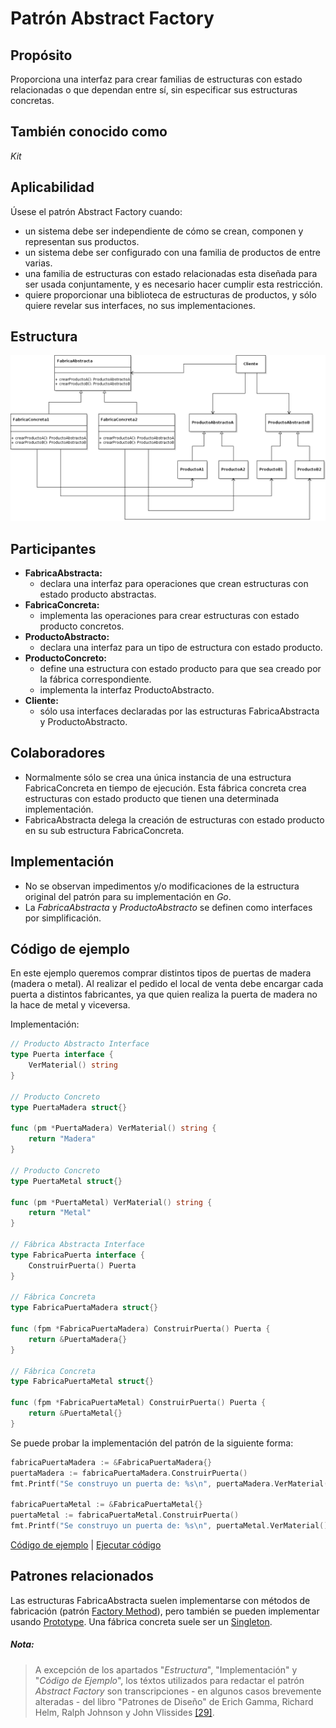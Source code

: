 # Patrón Abstract Factory

## Propósito

Proporciona una interfaz para crear familias de estructuras con estado relacionadas o que dependan entre sí, sin especificar sus estructuras concretas.

## También conocido como

_Kit_

## Aplicabilidad

Úsese el patrón Abstract Factory cuando:
* un sistema debe ser independiente de cómo se crean, componen y representan sus productos.
* un sistema debe ser configurado con una familia de productos de entre varias.
* una familia de estructuras con estado relacionadas esta diseñada para ser usada conjuntamente, y es necesario hacer cumplir esta restricción.
* quiere proporcionar una biblioteca de estructuras de productos, y sólo quiere revelar sus interfaces, no sus implementaciones.

## Estructura

![](/assets/uml/abstractfactory.png)

## Participantes

* **FabricaAbstracta:**
  * declara una interfaz para operaciones que crean estructuras con estado producto abstractas.
* **FabricaConcreta:**
  * implementa las operaciones para crear estructuras con estado producto concretos.
* **ProductoAbstracto:**
  * declara una interfaz para un tipo de estructura con estado producto.
* **ProductoConcreto:**
  * define una estructura con estado producto para que sea creado por la fábrica correspondiente.
  * implementa la interfaz ProductoAbstracto.
* **Cliente:**
  * sólo usa interfaces declaradas por las estructuras FabricaAbstracta y ProductoAbstracto.

## Colaboradores

* Normalmente sólo se crea una única instancia de una estructura FabricaConcreta en tiempo de ejecución. Esta fábrica concreta crea estructuras con estado producto que tienen una determinada implementación.
* FabricaAbstracta delega la creación de estructuras con estado producto en su sub estructura FabricaConcreta.

## Implementación

- No se observan impedimentos y/o modificaciones de la estructura original del patrón para su implementación en _Go_.
- La _FabricaAbstracta_ y _ProductoAbstracto_ se definen como interfaces por simplificación.

## Código de ejemplo

En este ejemplo queremos comprar distintos tipos de puertas de madera (madera o metal).
Al realizar el pedido el local de venta debe encargar cada puerta a distintos fabricantes, ya que quien realiza la puerta de madera no la hace de metal y viceversa.

Implementación:

```go
// Producto Abstracto Interface
type Puerta interface {
    VerMaterial() string
}

// Producto Concreto
type PuertaMadera struct{}

func (pm *PuertaMadera) VerMaterial() string {
    return "Madera"
}

// Producto Concreto
type PuertaMetal struct{}

func (pm *PuertaMetal) VerMaterial() string {
    return "Metal"
}

// Fábrica Abstracta Interface
type FabricaPuerta interface {
    ConstruirPuerta() Puerta
}

// Fábrica Concreta
type FabricaPuertaMadera struct{}

func (fpm *FabricaPuertaMadera) ConstruirPuerta() Puerta {
    return &PuertaMadera{}
}

// Fábrica Concreta
type FabricaPuertaMetal struct{}

func (fpm *FabricaPuertaMetal) ConstruirPuerta() Puerta {
    return &PuertaMetal{}
}
```

Se puede probar la implementación del patrón de la siguiente forma:

```go
fabricaPuertaMadera := &FabricaPuertaMadera{}
puertaMadera := fabricaPuertaMadera.ConstruirPuerta()
fmt.Printf("Se construyo un puerta de: %s\n", puertaMadera.VerMaterial())

fabricaPuertaMetal := &FabricaPuertaMetal{}
puertaMetal := fabricaPuertaMetal.ConstruirPuerta()
fmt.Printf("Se construyo un puerta de: %s\n", puertaMetal.VerMaterial())
```

[Código de ejemplo](https://github.com/danielspk/designpatternsingo/tree/master/patrones/creacionales/abstractfactory) | [Ejecutar código](https://play.golang.org/p/8yy8vp4cDD5)

## Patrones relacionados

Las estructuras FabricaAbstracta suelen implementarse con métodos de fabricación (patrón [Factory Method](/patrones/creacionales/factorymethod.md)), pero también se pueden implementar usando [Prototype](/patrones/creacionales/prototype.md).
Una fábrica concreta suele ser un [Singleton](/patrones/creacionales/singleton.md).

##### Nota:
> A excepción de los apartados "_Estructura_", "Implementación" y "_Código de Ejemplo_", los téxtos utilizados para redactar el patrón _Abstract Factory_ son transcripciones - en algunos casos brevemente alteradas - del libro "Patrones de Diseño" de Erich Gamma, Richard Helm, Ralph Johnson y John Vlissides [\[29\]](/recursos.md).
